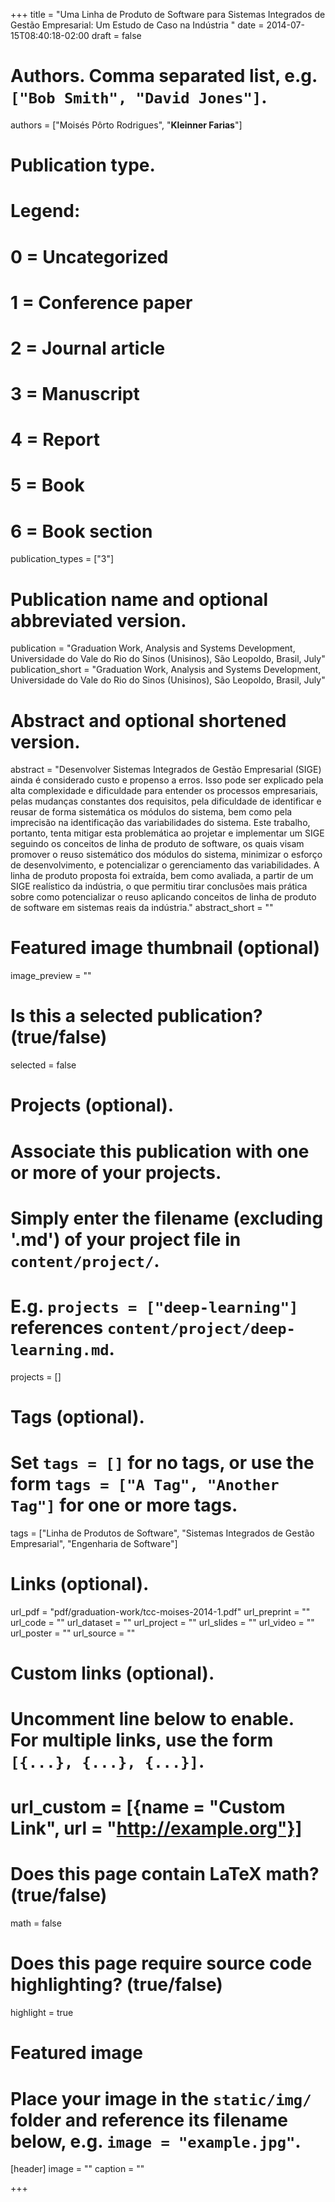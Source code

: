 +++
title = "Uma Linha de Produto de Software para Sistemas Integrados de Gestão Empresarial: Um Estudo de Caso na Indústria "
date = 2014-07-15T08:40:18-02:00
draft = false

# Authors. Comma separated list, e.g. `["Bob Smith", "David Jones"]`.
authors = ["Moisés Pôrto Rodrigues", "**Kleinner Farias**"]

# Publication type.
# Legend:
# 0 = Uncategorized
# 1 = Conference paper
# 2 = Journal article
# 3 = Manuscript
# 4 = Report
# 5 = Book
# 6 = Book section
publication_types = ["3"]

# Publication name and optional abbreviated version.
publication = "Graduation Work, Analysis and Systems Development, Universidade do Vale do Rio do Sinos (Unisinos), São Leopoldo, Brasil, July"
publication_short = "Graduation Work, Analysis and Systems Development, Universidade do Vale do Rio do Sinos (Unisinos), São Leopoldo, Brasil, July"

# Abstract and optional shortened version.
abstract = "Desenvolver Sistemas Integrados de Gestão Empresarial (SIGE) ainda é considerado custo e propenso a erros. Isso pode ser explicado pela alta complexidade e dificuldade para entender os processos empresariais, pelas mudanças constantes dos requisitos, pela dificuldade de identificar e reusar de forma sistemática os módulos do sistema, bem como pela imprecisão na identificação das variabilidades do sistema. Este trabalho, portanto, tenta mitigar esta problemática ao projetar e implementar um SIGE seguindo os conceitos de linha de produto de software, os quais visam promover o reuso sistemático dos módulos do sistema, minimizar o esforço de desenvolvimento, e potencializar o gerenciamento das variabilidades. A linha de produto proposta foi extraída, bem como avaliada, a partir de um SIGE realístico da indústria, o que permitiu tirar conclusões mais prática sobre como potencializar o reuso aplicando conceitos de linha de produto de software em sistemas reais da indústria."
abstract_short = ""

# Featured image thumbnail (optional)
image_preview = ""

# Is this a selected publication? (true/false)
selected = false

# Projects (optional).
#   Associate this publication with one or more of your projects.
#   Simply enter the filename (excluding '.md') of your project file in `content/project/`.
#   E.g. `projects = ["deep-learning"]` references `content/project/deep-learning.md`.
projects = []

# Tags (optional).
#   Set `tags = []` for no tags, or use the form `tags = ["A Tag", "Another Tag"]` for one or more tags.
tags = ["Linha de Produtos de Software", "Sistemas Integrados de Gestão Empresarial", "Engenharia de Software"]

# Links (optional).
url_pdf = "pdf/graduation-work/tcc-moises-2014-1.pdf"
url_preprint = ""
url_code = ""
url_dataset = ""
url_project = ""
url_slides = ""
url_video = ""
url_poster = ""
url_source = ""

# Custom links (optional).
#   Uncomment line below to enable. For multiple links, use the form `[{...}, {...}, {...}]`.
# url_custom = [{name = "Custom Link", url = "http://example.org"}]

# Does this page contain LaTeX math? (true/false)
math = false

# Does this page require source code highlighting? (true/false)
highlight = true

# Featured image
# Place your image in the `static/img/` folder and reference its filename below, e.g. `image = "example.jpg"`.
[header]
image = ""
caption = ""

+++
